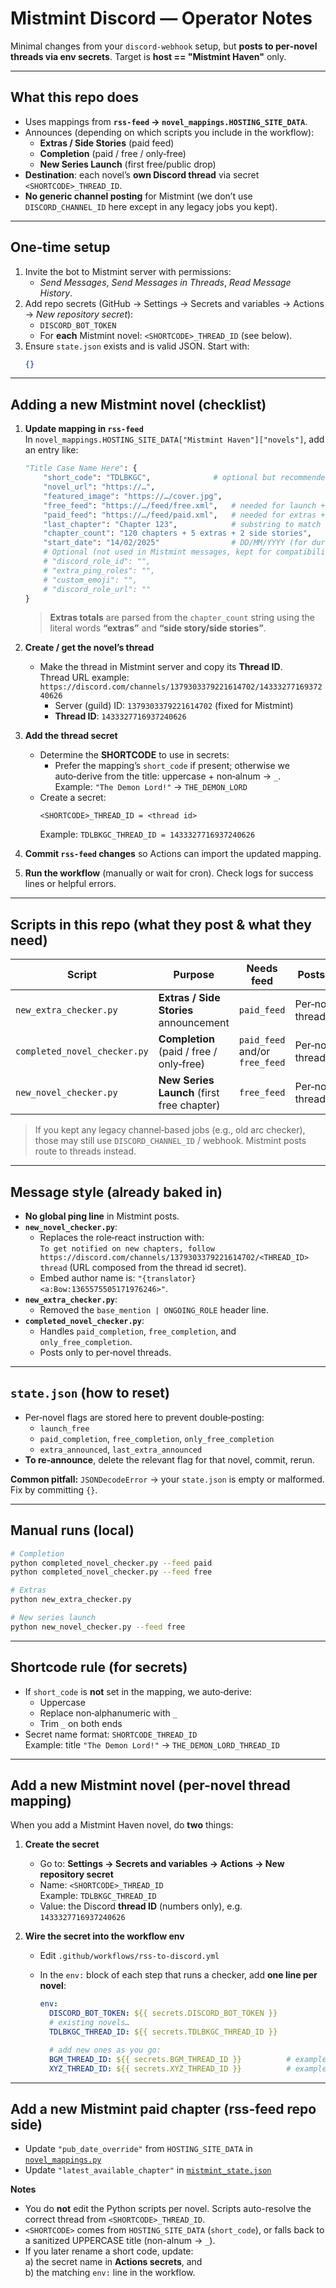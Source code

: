 # Mistmint Discord — Operator Notes

Minimal changes from your `discord-webhook` setup, but **posts to per‑novel threads via env secrets**. Target is **host == "Mistmint Haven"** only.

---

## What this repo does

- Uses mappings from **`rss-feed` → `novel_mappings.HOSTING_SITE_DATA`**.
- Announces (depending on which scripts you include in the workflow):
  - **Extras / Side Stories** (paid feed)
  - **Completion** (paid / free / only‑free)
  - **New Series Launch** (first free/public drop)
- **Destination**: each novel’s **own Discord thread** via secret `<SHORTCODE>_THREAD_ID`.
- **No generic channel posting** for Mistmint (we don’t use `DISCORD_CHANNEL_ID` here except in any legacy jobs you kept).

---

## One‑time setup

1. Invite the bot to Mistmint server with permissions:
   - *Send Messages*, *Send Messages in Threads*, *Read Message History*.
2. Add repo secrets (GitHub → Settings → Secrets and variables → Actions → *New repository secret*):
   - `DISCORD_BOT_TOKEN`
   - For **each** Mistmint novel: `<SHORTCODE>_THREAD_ID` (see below).
3. Ensure `state.json` exists and is valid JSON. Start with:
   ```json
   {}
   ```

---

## Adding a new Mistmint novel (checklist)

1. **Update mapping in `rss-feed`**  
   In `novel_mappings.HOSTING_SITE_DATA["Mistmint Haven"]["novels"]`, add an entry like:

   ```python
   "Title Case Name Here": {
       "short_code": "TDLBKGC",              # optional but recommended; else auto-sanitized from title
       "novel_url": "https://…",
       "featured_image": "https://…/cover.jpg",
       "free_feed": "https://…/feed/free.xml",   # needed for launch + free completion
       "paid_feed": "https://…/feed/paid.xml",   # needed for extras + paid completion
       "last_chapter": "Chapter 123",            # substring to match the final chapter in feed
       "chapter_count": "120 chapters + 5 extras + 2 side stories",
       "start_date": "14/02/2025"                # DD/MM/YYYY (for duration calc)
       # Optional (not used in Mistmint messages, kept for compatibility):
       # "discord_role_id": "",
       # "extra_ping_roles": "",
       # "custom_emoji": "",
       # "discord_role_url": ""
   }
   ```

   > **Extras totals** are parsed from the `chapter_count` string using the literal words **“extras”** and **“side story/side stories”**.

2. **Create / get the novel’s thread**
   - Make the thread in Mistmint server and copy its **Thread ID**.  
     Thread URL example:  
     `https://discord.com/channels/1379303379221614702/1433327716937240626`  
     - Server (guild) ID: `1379303379221614702` (fixed for Mistmint)  
     - **Thread ID**: `1433327716937240626`

3. **Add the thread secret**
   - Determine the **SHORTCODE** to use in secrets:
     - Prefer the mapping’s `short_code` if present; otherwise we auto‑derive from the title: uppercase + non‑alnum → `_`.  
       Example: `"The Demon Lord!"` → `THE_DEMON_LORD`
   - Create a secret:
     ```
     <SHORTCODE>_THREAD_ID = <thread id>
     ```
     Example: `TDLBKGC_THREAD_ID = 1433327716937240626`

4. **Commit `rss-feed` changes** so Actions can import the updated mapping.

5. **Run the workflow** (manually or wait for cron). Check logs for success lines or helpful errors.

---

## Scripts in this repo (what they post & what they need)

| Script                        | Purpose                                      | Needs feed             | Posts to            | Secrets required                                  |
|------------------------------|----------------------------------------------|------------------------|---------------------|---------------------------------------------------|
| `new_extra_checker.py`       | **Extras / Side Stories** announcement       | `paid_feed`            | Per‑novel thread    | `DISCORD_BOT_TOKEN`, `<SHORTCODE>_THREAD_ID`      |
| `completed_novel_checker.py` | **Completion** (paid / free / only‑free)     | `paid_feed` and/or `free_feed` | Per‑novel thread | `DISCORD_BOT_TOKEN`, `<SHORTCODE>_THREAD_ID`      |
| `new_novel_checker.py`       | **New Series Launch** (first free chapter)   | `free_feed`            | Per‑novel thread    | `DISCORD_BOT_TOKEN`, `<SHORTCODE>_THREAD_ID`      |

> If you kept any legacy channel‑based jobs (e.g., old arc checker), those may still use `DISCORD_CHANNEL_ID` / webhook. Mistmint posts route to threads instead.

---

## Message style (already baked in)

- **No global ping line** in Mistmint posts.
- **`new_novel_checker.py`**:
  - Replaces the role‑react instruction with:  
    `To get notified on new chapters, follow https://discord.com/channels/1379303379221614702/<THREAD_ID> thread`
    (URL composed from the thread id secret).
  - Embed author name is: `"{translator} <a:Bow:1365575505171976246>"`.
- **`new_extra_checker.py`**:
  - Removed the `base_mention | ONGOING_ROLE` header line.
- **`completed_novel_checker.py`**:
  - Handles `paid_completion`, `free_completion`, and `only_free_completion`.
  - Posts only to per‑novel threads.

---

## `state.json` (how to reset)

- Per‑novel flags are stored here to prevent double‑posting:
  - `launch_free`
  - `paid_completion`, `free_completion`, `only_free_completion`
  - `extra_announced`, `last_extra_announced`
- **To re‑announce**, delete the relevant flag for that novel, commit, rerun.

**Common pitfall:** `JSONDecodeError` → your `state.json` is empty or malformed. Fix by committing `{}`.

---

## Manual runs (local)

```bash
# Completion
python completed_novel_checker.py --feed paid
python completed_novel_checker.py --feed free

# Extras
python new_extra_checker.py

# New series launch
python new_novel_checker.py --feed free
```

---

## Shortcode rule (for secrets)

- If `short_code` is **not** set in the mapping, we auto‑derive:
  - Uppercase
  - Replace non‑alphanumeric with `_`
  - Trim `_` on both ends
- Secret name format: `SHORTCODE_THREAD_ID`  
  Example: title `"The Demon Lord!"` → `THE_DEMON_LORD_THREAD_ID`

---

## Add a new Mistmint novel (per-novel thread mapping)

When you add a Mistmint Haven novel, do **two** things:

1) **Create the secret**
   - Go to: **Settings → Secrets and variables → Actions → New repository secret**
   - Name: `<SHORTCODE>_THREAD_ID`  
     Example: `TDLBKGC_THREAD_ID`
   - Value: the Discord **thread ID** (numbers only), e.g. `1433327716937240626`

2) **Wire the secret into the workflow env**
   - Edit `.github/workflows/rss-to-discord.yml`
   - In the `env:` block of each step that runs a checker, add **one line per novel**:

     ```yaml
     env:
       DISCORD_BOT_TOKEN: ${{ secrets.DISCORD_BOT_TOKEN }}
       # existing novels…
       TDLBKGC_THREAD_ID: ${{ secrets.TDLBKGC_THREAD_ID }}

       # add new ones as you go:
       BGM_THREAD_ID: ${{ secrets.BGM_THREAD_ID }}          # example
       XYZ_THREAD_ID: ${{ secrets.XYZ_THREAD_ID }}          # example
     ```
---

## Add a new Mistmint paid chapter (rss-feed repo side)

- Update `"pub_date_override"` from `HOSTING_SITE_DATA` in [`novel_mappings.py`](https://github.com/Cannibal-Turtle/rss-feed/blob/main/novel_mappings.py)
- Update `"latest_available_chapter"` in [`mistmint_state.json`](https://github.com/Cannibal-Turtle/rss-feed/blob/main/mistmint_state.json)

**Notes**
- You do **not** edit the Python scripts per novel. Scripts auto-resolve the correct thread from `<SHORTCODE>_THREAD_ID`.
- `<SHORTCODE>` comes from `HOSTING_SITE_DATA` (`short_code`), or falls back to a sanitized UPPERCASE title (non-alnum → `_`).
- If you later rename a short code, update:  
  a) the secret name in **Actions secrets**, and  
  b) the matching `env:` line in the workflow.


